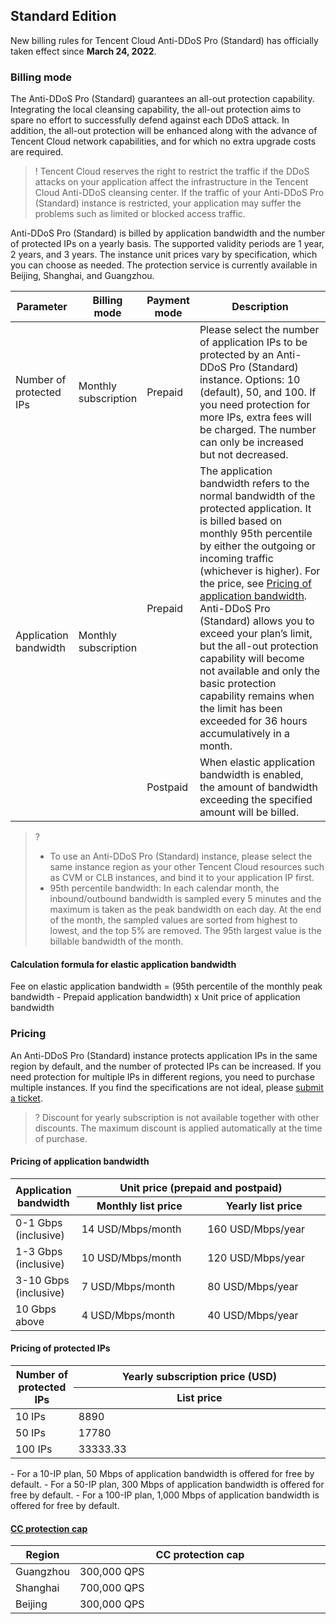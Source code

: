 ﻿
## Standard Edition
New billing rules for Tencent Cloud Anti-DDoS Pro (Standard) has officially taken effect since **March 24, 2022**.

### Billing mode
 The Anti-DDoS Pro (Standard) guarantees an all-out protection capability. Integrating the local cleansing capability, the all-out protection aims to spare no effort to successfully defend against each DDoS attack. In addition, the all-out protection will be enhanced along with the advance of Tencent Cloud network capabilities, and for which no extra upgrade costs are required.

>! Tencent Cloud reserves the right to restrict the traffic if the DDoS attacks on your application affect the infrastructure in the Tencent Cloud Anti-DDoS cleansing center. If the traffic of your Anti-DDoS Pro (Standard) instance is restricted, your application may suffer the problems such as limited or blocked access traffic.

 Anti-DDoS Pro (Standard) is billed by application bandwidth and the number of protected IPs on a yearly basis. The supported validity periods are 1 year, 2 years, and 3 years. The instance unit prices vary by specification, which you can choose as needed. The protection service is currently available in Beijing, Shanghai, and Guangzhou.

<table>
<thead>
<tr>
<th width="10%">Parameter</th>
<th width="10%">Billing mode</th>
<th width="10%">Payment mode</th>
<th width="70%">Description</th>
</tr>
</thead>
<tbody><tr>
<td>Number of protected IPs</td>
<td>Monthly subscription</td>
<td>Prepaid</td>
<td>Please select the number of application IPs to be protected by an Anti-DDoS Pro (Standard) instance. Options: 10 (default), 50, and 100. If you need protection for more IPs, extra fees will be charged. The number can only be increased but not decreased.</td>
</tr>
<tr>
<td rowspan=2>Application bandwidth</td>
<td rowspan=2>Monthly subscription</td>
<td>Prepaid</td>
<td>The application bandwidth refers to the normal bandwidth of the protected application. It is billed based on monthly 95th percentile by either the outgoing or incoming traffic (whichever is higher). For the price, see <a href="https://www.tencentcloud.com/document/product/1029/55300#yw">Pricing of application bandwidth</a>. Anti-DDoS Pro (Standard) allows you to exceed your plan’s limit, but the all-out protection capability will become not available and only the basic protection capability remains when the limit has been exceeded for 36 hours accumulatively in a month.</td>
</tr>
<tr> 
<td>Postpaid</td>
<td>When elastic application bandwidth is enabled, the amount of bandwidth exceeding the specified amount will be billed.</td>
</tr>
</tbody></table>

>?
>- To use an Anti-DDoS Pro (Standard) instance, please select the same instance region as your other Tencent Cloud resources such as CVM or CLB instances, and bind it to your application IP first.
>- 95th percentile bandwidth: In each calendar month, the inbound/outbound bandwidth is sampled every 5 minutes and the maximum is taken as the peak bandwidth on each day. At the end of the month, the sampled values are sorted from highest to lowest, and the top 5% are removed. The 95th largest value is the billable bandwidth of the month.

#### Calculation formula for elastic application bandwidth
Fee on elastic application bandwidth = (95th percentile of the monthly peak bandwidth - Prepaid application bandwidth) x Unit price of application bandwidth

### Pricing

An Anti-DDoS Pro (Standard) instance protects application IPs in the same region by default, and the number of protected IPs can be increased. If you need protection for multiple IPs in different regions, you need to purchase multiple instances. If you find the specifications are not ideal, please [submit a ticket](https://console.cloud.tencent.com/workorder/category).
>? Discount for yearly subscription is not available together with other discounts. The maximum discount is applied automatically at the time of purchase.

#### Pricing of application bandwidth[](id:yw)
<table>
<thead>
<tr>
<th  width="20%" rowspan=2>Application bandwidth</th>
<th colspan=2>Unit price (prepaid and postpaid)</th>
</tr>
<tr>
<th>Monthly list price</td>
<th>Yearly list price</td>
</tr>
</thead>
<tbody>
<tr>
<td>0-1 Gbps (inclusive)</td>
<td>14 USD/Mbps/month</td>
<td>160 USD/Mbps/year</td>
</tr>
<tr>
<td>1-3 Gbps (inclusive)</td>
<td>10 USD/Mbps/month</td>
<td>120 USD/Mbps/year</td>
</tr>
<tr>
<td>3-10 Gbps (inclusive)</td>
<td>7 USD/Mbps/month</td>
<td>80 USD/Mbps/year</td>
</tr>
<tr>
<td>10 Gbps above</td>
<td>4 USD/Mbps/month</td>
<td>40 USD/Mbps/year</td>
</tr>
</tbody></table>

#### Pricing of protected IPs	
<table>
<thead>
<tr>
<th  width="20%" and rowspan=2>Number of protected IPs</th>
<th  width="80%" and  colspan=1 >Yearly subscription price (USD)</th>
</tr>
<tr>
<th>List price</th>
</tr>
</thead>
<tbody>
<tr>
<td>10 IPs</td>
<td>8890</td>
</tr>
<tr>
<td>50 IPs</td>
<td>17780</td>
</tr>
<tr>
<td>100 IPs</td>
<td>33333.33</td>
</tr>
</tbody></table>

<dx-alert infotype="explain" title="">
- For a 10-IP plan, 50 Mbps of application bandwidth is offered for free by default.
- For a 50-IP plan, 300 Mbps of application bandwidth is offered for free by default.
- For a 100-IP plan, 1,000 Mbps of application bandwidth is offered for free by default.
</dx-alert>

#### [CC protection cap](id:txfh)

<table>
<thead>
<tr>
<th width="20%">Region</th>
<th width="80%">CC protection cap</th>
</tr>
</thead>
<tbody><tr>
<td>Guangzhou</td>
<td>300,000 QPS</td>
</tr>
<tr>
<td>Shanghai</td>
<td>700,000 QPS</td>
</tr>
<tr>
<td>Beijing</td>
<td>300,000 QPS</td>
</tr>
</tbody></table>